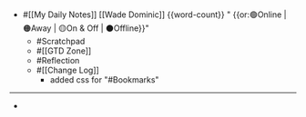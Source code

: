 - #[[My Daily Notes]] [[Wade Dominic]] {{word-count}} " {{or:🟢Online | 🟠Away | 🟡On & Off | ⚫️Offline}}"
    - #Scratchpad
    - #[[GTD Zone]]
    - #Reflection
    - #[[Change Log]]
        - added css for "#Bookmarks"
- ---
- 
